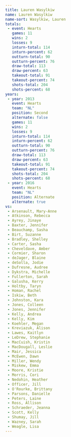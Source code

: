 ```yaml
---
title: Lauren Wasylkiw
name: Lauren Wasylkiw
name-sort: Wasylkiw, Lauren
totals:
 - event: Hearts
   games: 11
   wins: 2
   losses: 9
   inturn-total: 114
   inturn-percent: 62
   outturn-total: 90
   outturn-percent: 76
   draw-total: 113
   draw-percent: 63
   takeout-total: 91
   takeout-percent: 74
   shots-total: 204
   shots-percent: 68
years:
 - year: 2013
   event: Hearts
   team: "NL"
   position: Second
   alternate: false
   games: 11
   wins: 2
   losses: 9
   inturn-total: 114
   inturn-percent: 62
   outturn-total: 90
   outturn-percent: 76
   draw-total: 113
   draw-percent: 63
   takeout-total: 91
   takeout-percent: 74
   shots-total: 204
   shots-percent: 68
 - year: 2016
   event: Hearts
   team: "NL"
   position: Alternate
   alternate: true
vs:
 - Arsenault, Mary-Anne
 - Atkinson, Rebecca
 - Ayrey, Jinaye
 - Baxter, Jennifer
 - Beauchamp, Sasha
 - Birt, Suzanne
 - Bradley, Shelley
 - Carter, Sasha
 - Cheveldave, Amber
 - Cormier, Sharon
 - deJager, Blaine
 - deSolla, Jodie
 - Dufresne, Audree
 - Dykstra, Michelle
 - Fullerton, Sarah
 - Galusha, Kerry
 - Holtby, Taryn
 - Homan, Rachel
 - Iskiw, Beth
 - Johnston, Kara
 - Jones, Colleen
 - Jones, Jennifer
 - Kelly, Andrea
 - Kelly, Kim
 - Koehler, Megan
 - Kreviazuk, Alison
 - Lawes, Kaitlyn
 - LeDrew, Stephanie
 - MacCuish, Kristin
 - MacDougall, Leslie
 - Mair, Jessica
 - McEwen, Dawn
 - Miller, Wendy
 - Miskew, Emma
 - Moore, Kristie
 - Morris, Cori
 - Nedohin, Heather
 - Officer, Jill
 - O'Rourke, Brittany
 - Parsons, Danielle
 - Peters, Laine
 - Ross, Allison
 - Schraeder, Jeanna
 - Scott, Kelly
 - Shumay, Jill
 - Wazney, Sarah
 - Weagle, Lisa
---
```

